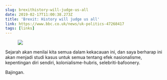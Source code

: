 ```yaml
---
slug: brexithistory-will-judge-us-all
date: 2019-02-17T11:00:38.273Z
title: 'Brexit: History will judge us all'
link: https://www.bbc.co.uk/news/uk-politics-47268417
tags: [links]
---
```



<figure>
  <img src="/images/2019-02-17-brexithistory-will-judge-us-all.jpeg">
</figure>

Sejarah akan menilai kita semua dalam kekacauan ini, dan saya berharap ini akan menjadi studi kasus untuk semua tentang efek nasionalisme, kepentingan diri sendiri, kolonialisme-hubris, selebriti-bafoonery.

Bajingan.
